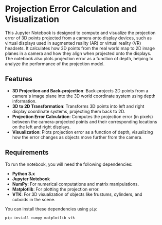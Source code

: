 # Projection Error Calculation and Visualization

This Jupyter Notebook is designed to compute and visualize the projection error of 3D points projected from a camera onto display devices, such as virtual displays used in augmented reality (AR) or virtual reality (VR) headsets. It calculates how 3D points from the real world map to 2D image planes in a camera and how they align when projected onto the displays. The notebook also plots projection error as a function of depth, helping to analyze the performance of the projection model.

## Features

- **3D Projection and Back-projection**: Back-projects 2D points from a camera's image plane into the 3D world coordinate system using depth information.
- **3D to 2D Transformation**: Transforms 3D points into left and right display coordinate systems, projecting them back to 2D.
- **Projection Error Calculation**: Computes the projection error (in pixels) between the camera-projected points and their corresponding locations on the left and right displays.
- **Visualization**: Plots projection error as a function of depth, visualizing how the error changes as objects move further from the camera.

## Requirements

To run the notebook, you will need the following dependencies:

- **Python 3.x**
- **Jupyter Notebook**
- **NumPy**: For numerical computations and matrix manipulations.
- **Matplotlib**: For plotting the projection error.
- **VTK**: For 3D visualization of objects like frustums, cylinders, and cuboids in the scene.

You can install these dependencies using `pip`:

```bash
pip install numpy matplotlib vtk
